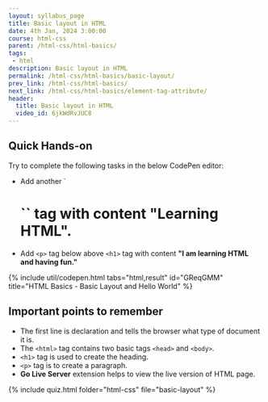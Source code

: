 ```yaml
---
layout: syllabus_page
title: Basic layout in HTML
date: 4th Jan, 2024 3:00:00
course: html-css
parent: /html-css/html-basics/
tags:
 - html
description: Basic layout in HTML
permalink: /html-css/html-basics/basic-layout/
prev_link: /html-css/html-basics/
next_link: /html-css/html-basics/element-tag-attribute/
header:
  title: Basic layout in HTML
  video_id: 6jkWdRvJUC8
---
```


## Quick Hands-on

Try to complete the following tasks in the below CodePen editor:

- Add another `<h1>`` tag with content __"Learning HTML".__
- Add `<p>` tag below above `<h1>` tag with content __"I am learning HTML and having fun."__

{% include util/codepen.html tabs="html,result" id="GReqGMM" title="HTML Basics - Basic Layout and Hello World"  %}

## Important points to remember

- The first line is declaration and tells the browser what type of document it is.
- The `<html>` tag contains two basic tags `<head>` and `<body>`.
- `<h1>` tag is used to create the heading.
- `<p>` tag is to create a paragraph.
- __Go Live Server__ extension helps to view the live version of HTML page.

{% include quiz.html folder="html-css" file="basic-layout" %}
